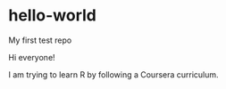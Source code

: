 # hello-world
My first test repo

Hi everyone!

I am trying to learn R by following a Coursera curriculum.
